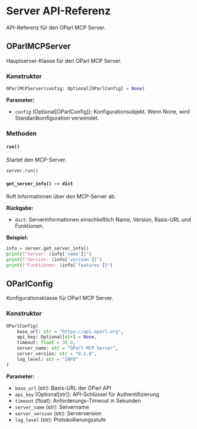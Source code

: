 # Server API-Referenz

API-Referenz für den OParl MCP Server.

## OParlMCPServer

Hauptserver-Klasse für den OParl MCP Server.

### Konstruktor

```python
OParlMCPServer(config: Optional[OParlConfig] = None)
```

**Parameter:**
- `config` (Optional[OParlConfig]): Konfigurationsobjekt. Wenn None, wird Standardkonfiguration verwendet.

### Methoden

#### `run()`
Startet den MCP-Server.

```python
server.run()
```

#### `get_server_info() -> dict`
Ruft Informationen über den MCP-Server ab.

**Rückgabe:**
- `dict`: Serverinformationen einschließlich Name, Version, Basis-URL und Funktionen.

**Beispiel:**
```python
info = server.get_server_info()
print(f"Server: {info['name']}")
print(f"Version: {info['version']}")
print(f"Funktionen: {info['features']}")
```

## OParlConfig

Konfigurationsklasse für OParl MCP Server.

### Konstruktor

```python
OParlConfig(
    base_url: str = "https://api.oparl.org",
    api_key: Optional[str] = None,
    timeout: float = 30.0,
    server_name: str = "OParl MCP Server",
    server_version: str = "0.1.0",
    log_level: str = "INFO"
)
```

**Parameter:**
- `base_url` (str): Basis-URL der OParl API
- `api_key` (Optional[str]): API-Schlüssel für Authentifizierung
- `timeout` (float): Anforderungs-Timeout in Sekunden
- `server_name` (str): Servername
- `server_version` (str): Serverversion
- `log_level` (str): Protokollierungsstufe
